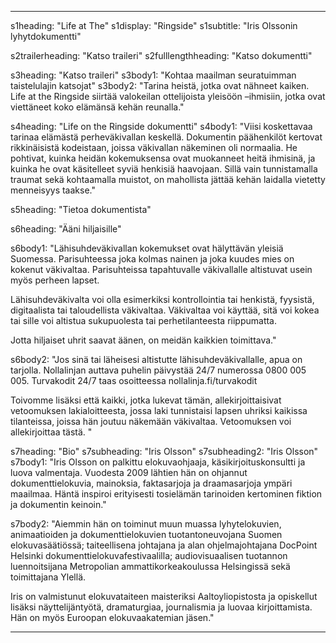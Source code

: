 ---

s1heading: "Life at The"
s1display: "Ringside"
s1subtitle: "Iris Olssonin lyhytdokumentti"

s2trailerheading: "Katso traileri"
s2fulllengthheading: "Katso dokumentti"

s3heading: "Katso traileri"
s3body1: "Kohtaa maailman seuratuimman taistelulajin katsojat"
s3body2: "Tarina heistä, jotka ovat nähneet kaiken. Life at the Ringside siirtää valokeilan ottelijoista yleisöön –ihmisiin, jotka ovat viettäneet koko elämänsä kehän reunalla."

s4heading: "Life on the Ringside dokumentti"
s4body1: "Viisi koskettavaa tarinaa elämästä perheväkivallan keskellä. Dokumentin päähenkilöt kertovat rikkinäisistä kodeistaan, joissa väkivallan näkeminen oli normaalia. He pohtivat, kuinka heidän kokemuksensa ovat muokanneet heitä ihmisinä, ja kuinka he ovat käsitelleet syviä henkisiä haavojaan. Sillä vain tunnistamalla traumat sekä kohtaamalla muistot, on mahollista jättää kehän laidalla vietetty menneisyys taakse."

s5heading: "Tietoa dokumentista"

s6heading: "Ääni hiljaisille"

s6body1: "Lähisuhdeväkivallan kokemukset ovat hälyttävän yleisiä Suomessa. Parisuhteessa joka kolmas nainen ja joka kuudes mies on kokenut väkivaltaa. Parisuhteissa tapahtuvalle väkivallalle altistuvat usein myös perheen lapset. 

Lähisuhdeväkivalta voi olla esimerkiksi kontrollointia tai henkistä, fyysistä, digitaalista tai taloudellista väkivaltaa. Väkivaltaa voi käyttää, sitä voi kokea tai sille voi altistua sukupuolesta tai perhetilanteesta riippumatta. 

Jotta hiljaiset uhrit saavat äänen, on meidän kaikkien toimittava."

s6body2: "Jos sinä tai läheisesi altistutte lähisuhdeväkivallalle, apua on tarjolla. Nollalinjan auttava puhelin päivystää 24/7 numerossa 0800 005 005. Turvakodit 24/7 taas osoitteessa nollalinja.fi/turvakodit 

Toivomme lisäksi että kaikki, jotka lukevat tämän, allekirjoittaisivat vetoomuksen lakialoitteesta, jossa laki tunnistaisi lapsen uhriksi kaikissa tilanteissa, joissa hän joutuu näkemään väkivaltaa. Vetoomuksen voi allekirjoittaa tästä. "

s7heading: "Bio"
s7subheading: "Iris Olsson"
s7subheading2: "Iris Olsson"
s7body1: "Iris Olsson on palkittu elokuvaohjaaja, käsikirjoituskonsultti ja luova valmentaja. Vuodesta 2009 lähtien hän on ohjannut dokumenttielokuvia, mainoksia, faktasarjoja ja draamasarjoja ympäri maailmaa. Häntä inspiroi erityisesti tosielämän tarinoiden kertominen fiktion ja dokumentin keinoin."

s7body2: "Aiemmin hän on toiminut muun muassa lyhytelokuvien, animaatioiden ja dokumenttielokuvien tuotantoneuvojana Suomen elokuvasäätiössä; taiteellisena johtajana ja alan ohjelmajohtajana DocPoint Helsinki dokumenttielokuvafestivaalilla; audiovisuaalisen tuotannon luennoitsijana Metropolian ammattikorkeakoulussa Helsingissä sekä toimittajana Ylellä.

Iris on valmistunut elokuvataiteen maisteriksi Aaltoyliopistosta ja opiskellut lisäksi näyttelijäntyötä, dramaturgiaa, journalismia ja luovaa kirjoittamista. Hän on myös Euroopan elokuvaakatemian jäsen."

---